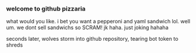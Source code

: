 ### welcome to github pizzaria
what would you like. i bet you want a pepperoni and yaml sandwich lol.
well um. we dont sell sandwichs so SCRAM! jk haha. just joking hahaha

seconds later, wolves storm into github repository, tearing bot token to shreds
<!--
**AQUASINE/AQUASINE** is a ✨ _special_ ✨ repository because its `README.md` (this file) appears on your GitHub profile.

Here are some ideas to get you started:

- 🔭 I’m currently working on ...
- 🌱 I’m currently learning ...
- 👯 I’m looking to collaborate on ...
- 🤔 I’m looking for help with ...
- 💬 Ask me about ...
- 📫 How to reach me: ...
- 😄 Pronouns: ...
- ⚡ Fun fact: ...
-->
